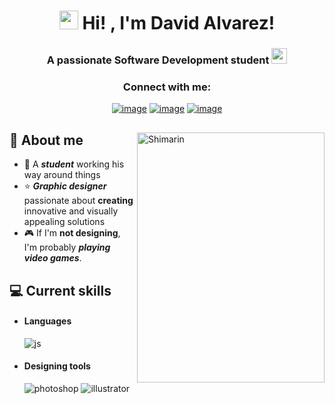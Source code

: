 <h1 align="center"> <a href="https://emoji.gg/emoji/2735-vsl-developer"><img src="https://cdn3.emoji.gg/emojis/2735-vsl-developer.png" width="30px" height="30px" alt="vsl_developer"></a> Hi! , I'm David Alvarez!
<h3 align="center"> A passionate Software Development student </a><a href="https://emoji.gg/emoji/4297-pepe-hacker"><img src="https://cdn3.emoji.gg/emojis/4297-pepe-hacker.gif" width="25px" height="25px" alt="pepe_hacker"></a>

<h3 align="center">Connect with me:</h3>
<div align="center">

[![image](https://img.shields.io/badge/Facebook-blue?style=for-the-badge&logo=facebook&logoColor=white&labelColor=blue)](https://www.facebook.com/daviddm.alvarez)
[![image](https://img.shields.io/badge/Instagram-purple?style=for-the-badge&logo=instagram&logoColor=white&labelColor=purple)](https://www.instagram.com/deivixx2004/)
[![image](https://img.shields.io/badge/Gmail-red?style=for-the-badge&logo=gmail&logoColor=white&labelColor=red)](mailto:davidalvarezdm1226@gmail.com)
  
<div align="left">

<img align="right" width="300" height="400px" alt="Shimarin" src="https://i.pinimg.com/736x/7f/7b/0c/7f7b0c9bf14ae9b769705a071dfb6dd0.jpg"/>

<h2> 👋 About me </h2>

- 👾 A ***student*** working his way around things
- ⭐ ***Graphic designer*** passionate about **creating** innovative and visually appealing solutions
- 🎮 If I'm **not designing**, I'm probably ***playing video games***.
  
<h2> 💻 Current skills </h2>
  
- <h4> Languages </h4>
  <img src = "https://img.shields.io/badge/Python-323330?style=for-the-badge&logo=python&logoColor=yellow&labelColor=323330" alt = "js" />
 
- <h4> Designing tools </h4>
  <img src = "https://img.shields.io/badge/adobe%20photoshop-%2331A8FF.svg?style=for-the-badge&logo=adobe%20photoshop&logoColor=white" alt = "photoshop" />
  <img src = "https://img.shields.io/badge/adobe%20illustrator-%23FF9A00.svg?style=for-the-badge&logo=adobe%20illustrator&logoColor=white" alt = "illustrator" />
  
  </br></br>
